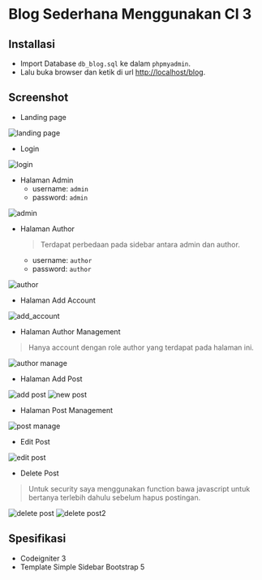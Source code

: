 # Blog Sederhana Menggunakan CI 3

## Installasi
- Import Database `db_blog.sql` ke dalam `phpmyadmin`.
- Lalu buka browser dan ketik di url [http://localhost/blog](http://localhost/blog).

## Screenshot
- Landing page

![landing page](screenshot/ss-landing.png)

- Login

![login](screenshot/ss-login.png)

- Halaman Admin
  - username: `admin`
  - password: `admin`

![admin](screenshot/ss-admin.png)

- Halaman Author
  > Terdapat perbedaan pada sidebar antara admin dan author.
  - username: `author`
  - password: `author`

![author](screenshot/ss-author.png)

- Halaman Add Account

![add_account](screenshot/ss-add-account.png)

- Halaman Author Management
> Hanya account dengan role author yang terdapat pada halaman ini.

![author manage](screenshot/ss-author-manage.png)

- Halaman Add Post

![add post](screenshot/ss-new-post.png)
![new post](screenshot/ss-new-post-2.png)

- Halaman Post Management

![post manage](screenshot/ss-post-manage.png)

- Edit Post

![edit post](screenshot/ss-edit.png)

- Delete Post
> Untuk security saya menggunakan function bawa javascript untuk bertanya terlebih dahulu sebelum hapus postingan.

![delete post](screenshot/ss-delete.png)
![delete post2](screenshot/ss-delete-1.png)



## Spesifikasi
- Codeigniter 3
- Template Simple Sidebar Bootstrap 5
